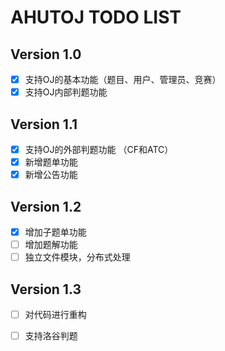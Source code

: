 # AHUTOJ TODO LIST

## Version 1.0

- [x] 支持OJ的基本功能（题目、用户、管理员、竞赛）
- [x] 支持OJ内部判题功能

## Version 1.1

- [x] 支持OJ的外部判题功能 （CF和ATC）
- [x] 新增题单功能
- [x] 新增公告功能

## Version 1.2

- [x] 增加子题单功能
- [ ] 增加题解功能
- [ ] 独立文件模块，分布式处理

## Version 1.3

- [ ] 对代码进行重构
- [ ] 支持洛谷判题

